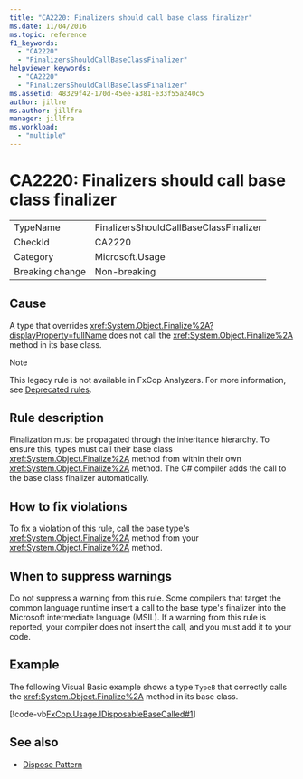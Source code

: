 ```yaml
---
title: "CA2220: Finalizers should call base class finalizer"
ms.date: 11/04/2016
ms.topic: reference
f1_keywords:
  - "CA2220"
  - "FinalizersShouldCallBaseClassFinalizer"
helpviewer_keywords:
  - "CA2220"
  - "FinalizersShouldCallBaseClassFinalizer"
ms.assetid: 48329f42-170d-45ee-a381-e33f55a240c5
author: jillre
ms.author: jillfra
manager: jillfra
ms.workload:
  - "multiple"
---
```

# CA2220: Finalizers should call base class finalizer

|||
|-|-|
|TypeName|FinalizersShouldCallBaseClassFinalizer|
|CheckId|CA2220|
|Category|Microsoft.Usage|
|Breaking change|Non-breaking|

## Cause
A type that overrides <xref:System.Object.Finalize%2A?displayProperty=fullName> does not call the <xref:System.Object.Finalize%2A> method in its base class.

> [!NOTE]
> This legacy rule is not available in FxCop Analyzers. For more information, see [Deprecated rules](fxcop-rule-port-status.md#deprecated-rules).

## Rule description

Finalization must be propagated through the inheritance hierarchy. To ensure this, types must call their base class <xref:System.Object.Finalize%2A> method from within their own <xref:System.Object.Finalize%2A> method. The C# compiler adds the call to the base class finalizer automatically.

## How to fix violations

To fix a violation of this rule, call the base type's <xref:System.Object.Finalize%2A> method from your <xref:System.Object.Finalize%2A> method.

## When to suppress warnings

Do not suppress a warning from this rule. Some compilers that target the common language runtime insert a call to the base type's finalizer into the Microsoft intermediate language (MSIL). If a warning from this rule is reported, your compiler does not insert the call, and you must add it to your code.

## Example

The following Visual Basic example shows a type `TypeB` that correctly calls the <xref:System.Object.Finalize%2A> method in its base class.

[!code-vb[FxCop.Usage.IDisposableBaseCalled#1](../code-quality/codesnippet/VisualBasic/ca2220-finalizers-should-call-base-class-finalizer_1.vb)]

## See also

- [Dispose Pattern](/dotnet/standard/design-guidelines/dispose-pattern)
